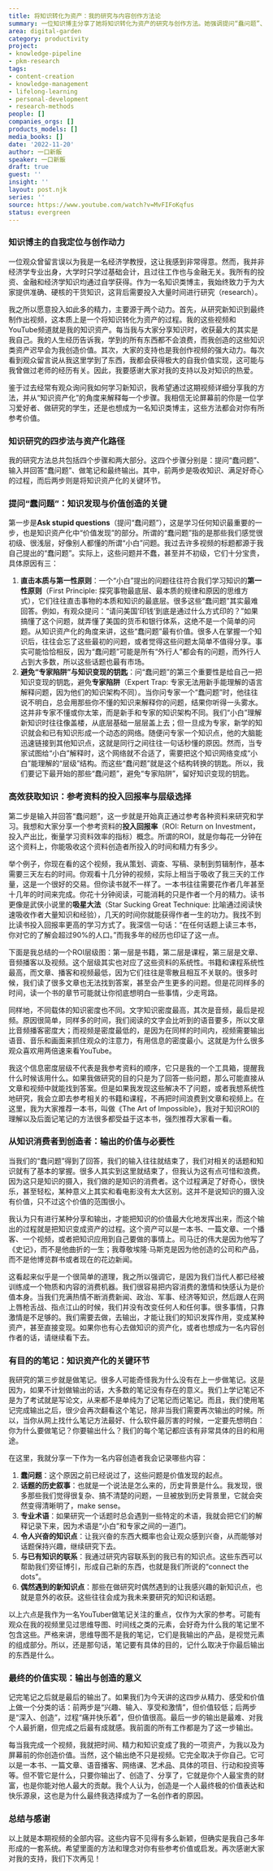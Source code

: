 ```yaml
---
title: 将知识转化为资产：我的研究与内容创作方法论
summary: 一位知识博主分享了她将知识转化为资产的研究与创作方法。她强调提问“蠢问题”、高效利用学习资料、有目的性地做笔记，并最终通过输出实现知识的最大价值，从而实现个人成长与社会贡献。
area: digital-garden
category: productivity
project:
- knowledge-pipeline
- pkm-research
tags:
- content-creation
- knowledge-management
- lifelong-learning
- personal-development
- research-methods
people: []
companies_orgs: []
products_models: []
media_books: []
date: '2022-11-20'
author: 一口新飯
speaker: 一口新飯
draft: true
guest: ''
insight: ''
layout: post.njk
series: ''
source: https://www.youtube.com/watch?v=MvFIFoKqfus
status: evergreen
---
```

### 知识博主的自我定位与创作动力

一位观众曾留言误以为我是一名经济学教授，这让我感到非常得意。然而，我并非经济学专业出身，大学时只学过基础会计，且过往工作也与金融无关。我所有的投资、金融和经济学知识均通过自学获得。作为一名知识类博主，我始终致力于为大家提供准确、硬核的干货知识，这背后需要投入大量时间进行研究（research）。

我之所以愿意投入如此多的精力，主要源于两个动力。首先，从研究新知识到最终制作出视频，这本质上是一个将知识转化为资产的过程。我的这些视频和YouTube频道就是我的知识资产。每当我与大家分享知识时，收获最大的其实是我自己。我的人生经历告诉我，学到的所有东西都不会浪费，而我创造的这些知识类资产迟早会为我创造价值。其次，大家的支持也是我创作视频的强大动力。每次看到观众留言说从我这里学到了东西，我都会获得极大的自我价值实现，这可能与我曾做过老师的经历有关。因此，我要感谢大家对我的支持以及对知识的热爱。

鉴于过去经常有观众询问我如何学习新知识，我希望通过这期视频详细分享我的方法，并从“知识资产化”的角度来解释每一个步骤。我相信无论屏幕前的你是一位学习爱好者、做研究的学生，还是也想成为一名知识类博主，这些方法都会对你有所参考价值。

### 知识研究的四步法与资产化路径

我的研究方法总共包括四个步骤和两大部分。这四个步骤分别是：提问“蠢问题”、输入并回答“蠢问题”、做笔记和最终输出。其中，前两步是吸收知识、满足好奇心的过程，而后两步则是将知识资产化的关键环节。

### 提问“蠢问题”：知识发现与价值创造的关键

第一步是**Ask stupid questions**（提问“蠢问题”），这是学习任何知识最重要的一步，也是知识资产化中“价值发现”的部分。所谓的“蠢问题”指的是那些我们感觉很初级、很浅层，好像别人都懂的所谓“小白”问题。我过去许多视频的标题都源于我自己提出的“蠢问题”。实际上，这些问题并不蠢，甚至并不初级，它们十分宝贵，具体原因有三：

1.  **直击本质与第一性原则**：一个“小白”提出的问题往往符合我们学习知识的**第一性原则**（First Principle: 探究事物最底层、最本质的规律和原因的思维方式），它们往往直击事物的本质和知识的最底层。很多这些“蠢问题”其实最难回答。例如，有观众提问：“请问美国‘印钱’到底是通过什么方式印的？”如果搞懂了这个问题，就弄懂了美国的货币和银行体系，这绝不是一个简单的问题。从知识资产化的角度来讲，这些“蠢问题”最有价值。很多人在掌握一个知识后，往往会忘了这些最初的问题，或者觉得这些问题太简单不值得分享。事实可能恰恰相反，因为“蠢问题”可能是所有“外行人”都会有的问题，而外行人占到大多数，所以这些话题也最有市场。
2.  **避免“专家陷阱”与知识变现的钥匙**：问“蠢问题”的第三个重要性是给自己一把知识变现的钥匙，避免**专家陷阱**（Expert Trap: 专家无法用新手能理解的语言解释问题，因为他们的知识架构不同）。当你问专家一个“蠢问题”时，他往往说不明白，总会用那些你不懂的知识来解释你的问题，结果你听得一头雾水。这并非专家不懂或你太笨，而是新手和专家的知识架构不同。我们“小白”理解新知识时往往像盖楼，从底层基础一层层盖上去；但一旦成为专家，新学的知识就会和已有知识形成一个动态的网络。随便问专家一个知识点，他的大脑能迅速链接到其他知识点，这就是同行之间往往一句话秒懂的原因。然而，当专家试图给“小白”解释时，这个网络就不合适了，需要把这个知识网络变成“小白”能理解的“层级”结构。而这些“蠢问题”就是这个结构转换的钥匙。所以，我们要记下最开始的那些“蠢问题”，避免“专家陷阱”，留好知识变现的钥匙。

### 高效获取知识：参考资料的投入回报率与层级选择

第二步是输入并回答“蠢问题”，这一步就是开始真正通过参考各种资料来研究和学习。我想和大家分享一个参考资料的**投入回报率**（ROI: Return on Investment，投入产出比，衡量学习资料效率的指标）概念。所谓的ROI，就是你每花一分钟在这个资料上，你能吸收这个资料创造者所投入的时间和精力有多少。

举个例子，你现在看的这个视频，我从策划、调查、写稿、录制到剪辑制作，基本需要三天左右的时间。你观看十几分钟的视频，实际上相当于吸收了我三天的工作量，这是一个很好的交易。但你读书就不一样了。一本书往往需要花作者几年甚至十几年的时间来完成。你花十分钟阅读，可能消耗的只是作者一个月的精力。读书更像是武侠小说里的**吸星大法**（Star Sucking Great Technique: 比喻通过阅读快速吸收作者大量知识和经验），几天的时间你就能获得作者一生的功力。我找不到比读书投入回报率更高的学习方式了。我深信一句话：“在任何话题上读三本书，你对它的了解会超过90%的人口。”而我多年的经历也印证了这一点。

下面是我总结的一个ROI层级图：第一层是书籍，第二层是课程，第三层是文章、音频播客以及视频。这个层级其实也对应了这些资料的系统性。书籍和课程系统性最高，而文章、播客和视频最低，因为它们往往是零散且相互不关联的。很多时候，我们读了很多文章也无法找到答案，甚至会产生更多的问题。但是花同样多的时间，读一个书的章节可能就让你彻底想明白一些事情，少走弯路。

同样地，不同载体的知识密度也不同。文字知识密度最高，其次是音频，最后是视频。原因很简单，同样多的时间，我们阅读的文字会比听到的语音要多，所以文章比音频播客密度大；而视频是密度最低的，是因为在同样的时间内，视频需要输出语音、音乐和画面来抓住观众的注意力，有用信息的密度最小。这就是为什么很多观众喜欢用两倍速来看YouTube。

我这个信息密度层级不代表是我参考资料的顺序，它只是我的一个工具箱，提醒我什么时候该用什么。如果我做研究的目的只是为了回答一些问题，那么可能直接从文章和视频中就能找到答案。但是如果我发现这些解决不了问题，或者我想系统性地研究，我会立即去参考相关的书籍和课程，不再把时间浪费到文章和视频上。在这里，我为大家推荐一本书，叫做《The Art of Impossible》，我对于知识ROI的理解以及后面记笔记的方法很多都受益于这本书，强烈推荐大家看一看。

### 从知识消费者到创造者：输出的价值与必要性

当我们的“蠢问题”得到了回答，我们的输入往往就结束了，我们对相关的话题和知识就有了基本的掌握。很多人其实到这里就结束了，但我认为这有点可惜和浪费。因为这只是知识的摄入，我们做的是知识的消费者。这个过程满足了好奇心，很快乐，甚至轻松，某种意义上其实和看电影没有太大区别。这并不是说知识的摄入没有价值，只不过这个价值的范围很小。

我认为只有进行某种分享和输出，才能把知识的价值最大化地发挥出来，而这个输出的过程就是把知识变成资产的过程。这个资产可以是一本书、一篇文章、一个播客、一个视频，或者把知识应用到自己要做的事情上。司马迁的伟大是因为他写了《史记》，而不是他曲折的一生；我尊敬埃隆·马斯克是因为他创造的公司和产品，而不是他博览群书或者现在的花边新闻。

这看起来似乎是一个很简单的道理，我之所以强调它，是因为我们当代人都已经被训练成一个物质和内容的消费机器。我们很容易把内容消费的激情和快感认为是价值本身。当我们充满热情不断消费新闻、政治、军事、经济等知识，然后跟人在网上唇枪舌战、指点江山的时候，我们并没有改变任何人和任何事。很多事情，只靠激情是不足够的。我们需要去做，去输出，才能让我们的知识发挥作用，变成某种资产，甚至直接变现。如果你也有心去做知识的资产化，或者也想成为一名内容创作者的话，请继续看下去。

### 有目的的笔记：知识资产化的关键环节

我研究的第三步就是做笔记。很多人可能奇怪我为什么没有在上一步做笔记。这是因为，如果不计划做输出的话，大多数的笔记没有存在的意义。我们上学记笔记不是为了考试就是写论文，从来都不是单纯为了记笔记而记笔记。而且，我们使用笔记完成输出之后，很少会再次翻看这个笔记，除非当我们需要再次输出的时候。所以，当你从网上找什么笔记方法最好、什么软件最厉害的时候，一定要先想明白：你为什么要做笔记？你要输出什么？我们的每个笔记都应该有非常具体的目的和用途。

在这里，我就分享一下作为一名内容创造者我会记录哪些内容：

1.  **蠢问题**：这个原因之前已经说过了，这些问题是价值发现的起点。
2.  **话题的历史叙事**：也就是一个说法是怎么来的，历史背景是什么。我发现，很多那些我们觉得很复杂、搞不清楚的问题，一旦被放到历史背景里，它就会突然变得清晰明了，make sense。
3.  **专业术语**：如果研究一个话题时总会遇到一些特定的术语，我就会把它们的解释记录下来，因为术语是“小白”和专家之间的一道门。
4.  **令人兴奋的知识点**：让我兴奋的东西大概率也会让观众感到兴奋，从而能够对话题保持兴趣，继续研究下去。
5.  **与已有知识的联系**：我通过研究内容联系到的我已有的知识点。这些东西可以帮助我们旁征博引，形成自己新的东西，也就是我们所说的“connect the dots”。
6.  **偶然遇到的新知识点**：那些在做研究时偶然遇到的让我感兴趣的新知识点，也就是意外的收获。这些往往会成为我未来要研究的知识和话题。

以上六点是我作为一名YouTuber做笔记关注的重点，仅作为大家的参考。可能有观众在我的视频里见过思维导图、时间线之类的元素，会好奇为什么我的笔记里不包含这些。严格来讲，思维导图不是我的笔记，它们是我输出的产品，是视觉元素的组成部分。所以，还是那句话，笔记要有具体的目的，记什么取决于你最后输出的东西是什么。

### 最终的价值实现：输出与创造的意义

记完笔记之后就是最后的输出了。如果我们为今天讲的这四步从精力、感受和价值上做一个分类的话：前两步是“兴趣、输入、享受和激情”，但价值较低；后两步是“深入、创造”，过程“痛并快乐着”，但价值很高。最后一步的输出是最难、对我个人最折磨，但完成之后最有成就感。我前面的所有工作都是为了这一步输出。

每当我完成一个视频，我就把时间、精力和知识变成了我的一项资产，为我以及为屏幕前的你创造价值。当然，这个输出绝不只是视频。它完全取决于你自己。它可以是一本书、一篇文章、语音播客、网络课、艺术品、具体的项目、行动和投资等等。但不管它是什么，只要你输出了、创造了、分享了，它就是你个人最宝贵的财富，也是你能对他人最大的贡献。我个人认为，创造是一个人最终极的价值表达和快乐源泉，这也是为什么最终我选择成为了一名创作者的原因。

### 总结与感谢

以上就是本期视频的全部内容。这些内容不见得有多么新颖，但确实是我自己多年形成的一套系统。希望里面的方法和理念对你有些参考价值或启发。再次感谢大家对我的支持，我们下次再见！